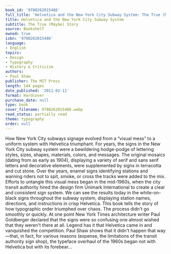 ```yaml
---
book_id: '9780262015486'
full_title: 'Helvetica and the New York City Subway System: The True (Maybe) Story'
title: Helvetica and the New York City Subway System
subtitle: The True (Maybe) Story
source: Bookshelf
owned: true
isbn: '9780262015486'
language:
- English
topics:
- Design
- Typography
- History & Criticism
authors:
- Paul Shaw
publisher: The MIT Press
length: 144 pages
date_published: '2011-02-11'
format: Hardcover
purchase_date: null
type: book
cover_filename: 9780262015486.webp
read_status: partially read
theme: typography
order: null
---
```

How New York City subways signage evolved from a “visual mess” to a uniform system with Helvetica triumphant. For years, the signs in the New York City subway system were a bewildering hodge-podge of lettering styles, sizes, shapes, materials, colors, and messages. The original mosaics (dating from as early as 1904), displaying a variety of serif and sans serif letters and decorative elements, were supplemented by signs in terracotta and cut stone. Over the years, enamel signs identifying stations and warning riders not to spit, smoke, or cross the tracks were added to the mix. Efforts to untangle this visual mess began in the mid-1960s, when the city transit authority hired the design firm Unimark International to create a clear and consistent sign system. We can see the results today in the white-on-black signs throughout the subway system, displaying station names, directions, and instructions in crisp Helvetica. This book tells the story of how typographic order triumphed over chaos. The process didn't go smoothly or quickly. At one point New York Times architecture writer Paul Goldberger declared that the signs were so confusing one almost wished that they weren't there at all. Legend has it that Helvetica came in and vanquished the competition. Paul Shaw shows that it didn't happen that way—that, in fact, for various reasons (expense, the limitations of the transit authority sign shop), the typeface overhaul of the 1960s began not with Helvetica but with its forebear...

